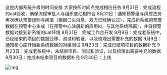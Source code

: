 

这是内部系统升级的时间安排  大家按照时间点完成相应任务
8月31日：完成流程的uat验收，确保流程审批人与组织变动相符合
8月31日：通知预警组与风控法务再次确认预警规则与阈值（根据口头消息，双方已经确认过），完成新系统的预警数据在预警中心生成（在预警中心注册新的应用id，与其他系统隔离），并将预警数据对接到新系统的uat环境
8月31日：完成工作台开发
9月9日：完成老系统中，已经结束的项目的数据迁移、测试和验证，以及梳理出需要补充的数据
9月9日：通知核心库开始新系统数据的对接测试
9月23日：完成已结项项目的数据补充
9月23日：完成老系统中，未结束项目、测试和验证，以及梳理出需要补充的数据
9月30日：完成未结束项目的数据补充
9月30日：上线



![img](file:///C:/Users/Administrator.DESKTOP-80KRDB4/Documents/WXWork/1688850859220650/Cache/Image/2022-08/795f3fdb-c733-4137-b907-c11deba26808.png)